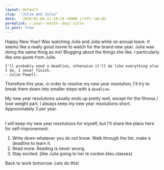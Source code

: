 ```yaml
---
layout: default
slug:  "Julie and Julia"
date:   2020-01-04 21:10:19 +0900 //YYY--mm-dd
permalink: /:year-:month-:day/:title
is_post: true
---
```

Happy New Year! Was watching Julie and Julia while on annual leave. It seems like a really good movie to watch for the brand new year. Julie was doing the same thing as me! Blogging about the things she like. I particularly like one quote from Julie. <br> 

`I'll probably need a deadline, otherwise it'll be like everything else I do, I never finish.` <br>
`- Julie Powell. `

Therefore this year, in order to resolve my new year resolution, I'll try to break them down into smaller steps with a `deadline`. 
<!--more-->

My new year resolutions usually ends up pretty well, except for the fitness / lose weight part. I always keep my new year resolutions short. Approximately 3 per year. <br><br>

I will keep my new year resolutions for myself, but I'll share the plans here for self-improvement. <br>

<ol>
    <li> Write down whatever you do not know. Walk through the list, make a deadline to learn it. </li>
    <li> Read more. Reading is never wrong. </li>
    <li> Stay excited. (like Julia going to her le cordon bleu classes) </li>
</ol>

Back to work tomorrow. Lets do this! 



